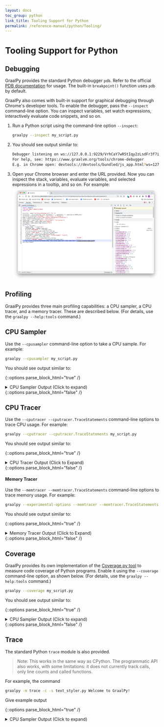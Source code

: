 ```yaml
---
layout: docs
toc_group: python
link_title: Tooling Support for Python
permalink: /reference-manual/python/Tooling/
---
```

# Tooling Support for Python

## Debugging

GraalPy provides the standard Python debugger `pdb`.
Refer to the official [PDB documentation](https://docs.python.org/3/library/pdb.html) for usage.
The built-in `breakpoint()` function uses `pdb` by default.

GraalPy also comes with built-in support for graphical debugging through Chrome's developer tools.
To enable the debugger, pass the `--inspect` command-line option.
You can inspect variables, set watch expressions, interactively evaluate code snippets, and so on.

1. Run a Python script using the command-line option `--inspect`:
    ```bash
    graalpy --inspect my_script.py
    ``` 

2. You should see output similar to:
    ```bash
    Debugger listening on ws://127.0.0.1:9229/VrhCaY7wR5tIqy2zLsdFr3f7ixY3QB6kVQ0S54_SOMo
    For help, see: https://www.graalvm.org/tools/chrome-debugger
    E.g. in Chrome open: devtools://devtools/bundled/js_app.html?ws=127.0.0.1:9229/VrhCaY7wR5tIqy2zLsdFr3f7ixY3QB6kVQ0S54_SOMo
    ```

3. Open your Chrome browser and enter the URL provided. 
Now you can inspect the stack, variables, evaluate variables, and selected expressions in a tooltip, and so on. For example: 
    ![Chrome Inspector](./assets/Chrome_Inspector.png)

## Profiling

GraalPy provides three main profiling capabilities: a CPU sampler, a CPU tracer, and a memory tracer.
These are described below. (For details, use the `graalpy --help:tools` command.)

## CPU Sampler

Use the `--cpusampler` command-line option to take a CPU sample. For example:
```bash
graalpy --cpusampler my_script.py
```

You should see output similar to:

{::options parse_block_html="true" /}
<details><summary markdown="span">CPU Sampler Output (Click to expand)</summary>
```
--------------------------------------------------------------------------------------------------------------------------------------------------------------
Sampling Histogram. Recorded 564 samples with period 10ms. Missed 235 samples.
  Self Time: Time spent on the top of the stack.
  Total Time: Time spent somewhere on the stack.
--------------------------------------------------------------------------------------------------------------------------------------------------------------
Thread[main,5,main]
 Name                                                                       ||             Total Time    ||              Self Time    || Location            
--------------------------------------------------------------------------------------------------------------------------------------------------------------
 parse_starttag                                                             ||             1090ms  19.3% ||              570ms  10.1% || <install-dir>/lib/python3.10/html/parser.py~300-347:11658-13539
 match                                                                      ||              190ms   3.4% ||              190ms   3.4% || <venv-dir>/lib/python3.10/site-packages/soupsieve/css_parser.py~320-323:9862-10026
 _replace_cdata_list_attribute_values                                       ||              190ms   3.4% ||              190ms   3.4% || <venv-dir>/lib/python3.10/site-packages/bs4/builder/__init__.py~295-331:11245-13031
 goahead                                                                    ||             1430ms  25.4% ||              150ms   2.7% || <install-dir>/lib/python3.10/html/parser.py~133-250:4711-9678
 check_for_whole_start_tag                                                  ||              130ms   2.3% ||              130ms   2.3% || <install-dir>/lib/python3.10/html/parser.py~351-382:13647-14758
 <module>                                                                   ||              800ms  14.2% ||              130ms   2.3% || <venv-dir>/lib/python3.10/site-packages/soupsieve/css_parser.py~1-1296:0-47061
 ...
--------------------------------------------------------------------------------------------------------------------------------------------------------------
```
</details>
{::options parse_block_html="false" /}

## CPU Tracer

Use the `--cputracer --cputracer.TraceStatements` command-line options to trace CPU usage. For example:
```bash
graalpy --cputracer --cputracer.TraceStatements my_script.py
```

You should see output similar to:

{::options parse_block_html="true" /}
<details><summary markdown="span">CPU Tracer Output (Click to Expand)</summary>
```
--------------------------------------------------------------------------------------------------------------------
Tracing Histogram. Counted a total of 1135 element executions.
  Total Count: Number of times the element was executed and percentage of total executions.
  Interpreted Count: Number of times the element was interpreted and percentage of total executions of this element.
  Compiled Count: Number of times the compiled element was executed and percentage of total executions of this element.
--------------------------------------------------------------------------------------------------------------------
 Name                                |          Total Count |    Interpreted Count |       Compiled Count | Location
--------------------------------------------------------------------------------------------------------------------
 get_newfunc_typeid                  |           110   9.7% |           110 100.0% |             0   0.0% | capi.c~596:0
 PyTruffle_PopulateType              |           110   9.7% |           110 100.0% |             0   0.0% | capi.c~721:0
 PyTruffle_AllocMemory               |            86   7.6% |            86 100.0% |             0   0.0% | obmalloc.c~77:0
 PyTruffle_AllocateType              |            66   5.8% |            66 100.0% |             0   0.0% | capi.c~874:0
 PyMem_RawMalloc                     |            66   5.8% |            66 100.0% |             0   0.0% | obmalloc.c~170:0
 initialize_type_structure           |            50   4.4% |            50 100.0% |             0   0.0% | capi.c~181:0
 _Py_TYPE                            |            45   4.0% |            45 100.0% |             0   0.0% | object_shared.c~55:0
 PyType_GetFlags                     |            41   3.6% |            41 100.0% |             0   0.0% | typeobject_shared.c~44:0
 get_tp_name                         |            37   3.3% |            37 100.0% |             0   0.0% | capi.c~507:0
 ...    
--------------------------------------------------------------------------------------------------------------------
```
</details>
{::options parse_block_html="false" /}

#### Memory Tracer

Use the `--memtracer --memtracer.TraceStatements` command-line options to trace memory usage. For example:
```bash
graalpy --experimental-options --memtracer --memtracer.TraceStatements my_script.py
```

You should see output similar to:

{::options parse_block_html="true" /}

<details><summary markdown="span">Memory Tracer Output (Click to Expand)</summary>
```
----------------------------------------------------------------------------
 Location Histogram with Allocation Counts. Recorded a total of 565 allocations.
   Total Count: Number of allocations during the execution of this element.
   Self Count: Number of allocations in this element alone (excluding sub calls).
----------------------------------------------------------------------------
 Name                         |      Self Count |     Total Count | Location
----------------------------------------------------------------------------
 PyTruffle_PopulateType       |      440  77.9% |      440  77.9% | capi.c~721:0
 PyType_Ready                 |       61  10.8% |       68  12.0% | typeobject.c~463:0
 _PyObject_MakeTpCall         |       20   3.5% |       24   4.2% | object.c~155:0
 PyUnicode_FromString         |       11   1.9% |       11   1.9% | capi.c~2161:0
 PyErr_NewException           |       11   1.9% |       11   1.9% | capi.c~1537:0
 _PyUnicode_AsASCIIString     |        6   1.1% |        6   1.1% | capi.c~2281:0
 PyDict_New                   |        4   0.7% |        4   0.7% | capi.c~1505:0
 PyTuple_New                  |        4   0.7% |        4   0.7% | capi.c~2097:0
 PyUnicode_FromStringAndSize  |        3   0.5% |        3   0.5% | unicodeobject.c~171:0
 ...
----------------------------------------------------------------------------
```
</details>
{::options parse_block_html="false" /}

## Coverage

GraalPy provides its own implementation of the [Coverage.py tool](https://pypi.org/project/coverage/) to measure code coverage of Python programs.
Enable it using the `--coverage` command-line option, as shown below.
(For details, use the `graalpy --help:tools` command.)

```bash
graalpy --coverage my_script.py
```
You should see output similar to:

{::options parse_block_html="true" /}
<details><summary markdown="span">CPU Sampler Output (Click to expand)</summary>
```
------------------------------------------------------------------------------------------------------------------------------------------------
Code coverage histogram.
  Shows what percent of each element was covered during execution
------------------------------------------------------------------------------------------------------------------------------------------------
 Path                                                                          |  Statements |    Lines |    Roots
------------------------------------------------------------------------------------------------------------------------------------------------
 <venv-dir>/lib/python3.10/site-packages/_distutils_hack/__init__.py           |       0.00% |    0.00% |    0.00%
 <venv-dir>/lib/python3.10/site-packages/bs4/__init__.py                       |      56.10% |   56.14% |   55.26%
 <venv-dir>/lib/python3.10/site-packages/bs4/builder/__init__.py               |      79.12% |   78.84% |   50.00%
 <venv-dir>/lib/python3.10/site-packages/bs4/builder/_html5lib.py              |       2.41% |    2.46% |    2.38%
 <venv-dir>/lib/python3.10/site-packages/bs4/builder/_htmlparser.py            |      69.08% |   68.67% |   83.33%
 <venv-dir>/lib/python3.10/site-packages/bs4/builder/_lxml.py                  |       3.72% |    3.78% |    4.00%
 <venv-dir>/lib/python3.10/site-packages/bs4/css.py                            |      32.73% |   31.48% |   15.38%
 <venv-dir>/lib/python3.10/site-packages/bs4/dammit.py                         |      65.46% |   65.29% |   24.14%
 <venv-dir>/lib/python3.10/site-packages/bs4/element.py                        |      44.15% |   43.13% |   31.08%
 <venv-dir>/lib/python3.10/site-packages/bs4/formatter.py                      |      73.49% |   74.36% |   66.67%
 <venv-dir>/lib/python3.10/site-packages/certifi/__init__.py                   |     100.00% |  100.00% |  100.00%
 <venv-dir>/lib/python3.10/site-packages/certifi/core.py                       |      33.33% |   33.33% |   25.00%
 <venv-dir>/lib/python3.10/site-packages/charset_normalizer/__init__.py        |     100.00% |  100.00% |  100.00%
 <venv-dir>/lib/python3.10/site-packages/charset_normalizer/api.py             |      11.87% |   11.94% |   16.67%
 <venv-dir>/lib/python3.10/site-packages/charset_normalizer/assets/__init__.py |     100.00% |  100.00% |  100.00%
 <venv-dir>/lib/python3.10/site-packages/charset_normalizer/cd.py              |      12.81% |   13.54% |    4.35%
 <venv-dir>/lib/python3.10/site-packages/charset_normalizer/constant.py        |     100.00% |  100.00% |  100.00%
 <venv-dir>/lib/python3.10/site-packages/charset_normalizer/legacy.py          |      25.00% |   25.00% |   50.00%
 <venv-dir>/lib/python3.10/site-packages/charset_normalizer/md.py              |      22.05% |   20.37% |   17.24%
 <venv-dir>/lib/python3.10/site-packages/charset_normalizer/models.py          |      38.46% |   38.50% |    9.30%
 <venv-dir>/lib/python3.10/site-packages/charset_normalizer/utils.py           |      26.79% |   26.89% |    3.33%
 <venv-dir>/lib/python3.10/site-packages/charset_normalizer/version.py         |     100.00% |  100.00% |  100.00%
 <venv-dir>/lib/python3.10/site-packages/idna/__init__.py                      |     100.00% |  100.00% |  100.00%
 <install-dir>/lib/python3.10/collections/abc.py                               |     100.00% |  100.00% |  100.00%
 <install-dir>/lib/python3.10/contextlib.py                                    |      40.80% |   37.99% |   31.71%
 <install-dir>/lib/python3.10/copy.py                                          |      36.36% |   36.41% |   21.43%
 <install-dir>/lib/python3.10/copyreg.py                                       |       3.20% |    3.20% |    7.69%
 <install-dir>/lib/python3.10/csv.py                                           |      25.17% |   23.91% |   25.00%
 <install-dir>/lib/python3.10/datetime.py                                      |      30.32% |   30.01% |   14.74%
 <install-dir>/lib/python3.10/email/__init__.py                                |      42.86% |   42.86% |   20.00%
 <install-dir>/lib/python3.10/email/_encoded_words.py                          |      35.11% |   34.44% |   14.29%
 <install-dir>/lib/python3.10/email/_parseaddr.py                              |      12.64% |   12.15% |   10.71%
 <install-dir>/lib/python3.10/email/_policybase.py                             |      55.22% |   54.69% |   39.29%
 <install-dir>/lib/python3.10/email/base64mime.py                              |      35.00% |   35.00% |   20.00%
 <install-dir>/lib/python3.10/typing.py                                        |      49.86% |   48.93% |   34.60%
 <install-dir>/lib/python3.10/urllib/__init__.py                               |     100.00% |  100.00% |  100.00%
 <install-dir>/lib/python3.10/warnings.py                                      |      21.29% |   20.77% |   25.00%
 <install-dir>/lib/python3.10/weakref.py                                       |      37.93% |   36.78% |   23.68%
 <install-dir>/lib/python3.10/zipfile.py                                       |      17.86% |   17.23% |   11.03%
 <src-dir>/my_script.py                                                        |     100.00% |  100.00% |  100.00%
------------------------------------------------------------------------------------------------------------------------------------------------
```
</details>
{::options parse_block_html="false" /}

## Trace

The standard Python `trace` module is also provided.
> Note: This works in the same way as CPython.
The programmatic API also works, with some limitations: it does not currently track calls, only line counts and called functions.

For example, the command

```bash
graalpy -m trace -c -s text_styler.py Welcome to GraalPy!
```

Give example output

{::options parse_block_html="true" /}
<details><summary markdown="span">CPU Sampler Output (Click to expand)</summary>
```
_       __     __                             __     
| |     / /__  / /________  ____ ___  ___     / /_____
| | /| / / _ \/ / ___/ __ \/ __ `__ \/ _ \   / __/ __ \
| |/ |/ /  __/ / /__/ /_/ / / / / / /  __/  / /_/ /_/ /
|__/|__/\___/_/\___/\____/_/ /_/ /_/\___/   \__/\____/
                                                        
   ______                 ______        __
  / ____/________ _____ _/ / __ \__  __/ /
 / / __/ ___/ __ `/ __ `/ / /_/ / / / / /
/ /_/ / /  / /_/ / /_/ / / ____/ /_/ /_/ 
\____/_/   \__,_/\__,_/_/_/    \__, (_)  
                              /____/     
 
lines   cov%   module   (path)
    9   100%   __about__   (<venv-dir>/lib/python3.10/site-packages/pkg_resources/_vendor/packaging/__about__.py)
   51   100%   __future__   (<install-dir>/lib/python3.10/__future__.py)
    1   100%   __init__   (<venv-dir>/lib/python3.10/site-packages/pyfiglet/fonts/__init__.py)
   27   100%   _adapters   (<install-dir>/lib/python3.10/importlib/_adapters.py)
   25   100%   _common   (<install-dir>/lib/python3.10/importlib/_common.py)
   44   100%   _manylinux   (<venv-dir>/lib/python3.10/site-packages/pkg_resources/_vendor/packaging/_manylinux.py)
   20   100%   _musllinux   (<venv-dir>/lib/python3.10/site-packages/pkg_resources/_vendor/packaging/_musllinux.py)
   66   100%   _osx_support   (<install-dir>/lib/python3.10/_osx_support.py)
   43   100%   _parseaddr   (<install-dir>/lib/python3.10/email/_parseaddr.py)
   62   100%   _policybase   (<install-dir>/lib/python3.10/email/_policybase.py)
   20   100%   _structures   (<venv-dir>/lib/python3.10/site-packages/pkg_resources/_vendor/packaging/_structures.py)
  105   100%   abc   (<install-dir>/lib/python3.10/importlib/abc.py)
   18   100%   actions   (<venv-dir>/lib/python3.10/site-packages/pkg_resources/_vendor/pyparsing/actions.py)
   41   100%   appdirs   (<venv-dir>/lib/python3.10/site-packages/pkg_resources/_vendor/appdirs.py)
   59   100%   base64   (<install-dir>/lib/python3.10/base64.py)
   14   100%   base64mime   (<install-dir>/lib/python3.10/email/base64mime.py)
   11   100%   bisect   (<install-dir>/lib/python3.10/bisect.py)
  124   100%   calendar   (<install-dir>/lib/python3.10/calendar.py)
   94   100%   charset   (<install-dir>/lib/python3.10/email/charset.py)
  122   100%   common   (<venv-dir>/lib/python3.10/site-packages/pkg_resources/_vendor/pyparsing/common.py)
   40   100%   context   (<venv-dir>/lib/python3.10/site-packages/pkg_resources/_vendor/jaraco/context.py)
    3   100%   contextlib   (<install-dir>/lib/python3.10/contextlib.py)
   91   100%   copy   (<install-dir>/lib/python3.10/copy.py)
 1497   100%   core   (<venv-dir>/lib/python3.10/site-packages/pkg_resources/_vendor/pyparsing/core.py)
  108   100%   dataclasses   (<install-dir>/lib/python3.10/dataclasses.py)
   31   100%   datetime   (<install-dir>/lib/python3.10/datetime.py)
    9   100%   encoders   (<install-dir>/lib/python3.10/email/encoders.py)
 2493   100%   entities   (<install-dir>/lib/python3.10/html/entities.py)
   58   100%   errors   (<install-dir>/lib/python3.10/email/errors.py)
   49   100%   exceptions   (<venv-dir>/lib/python3.10/site-packages/pkg_resources/_vendor/pyparsing/exceptions.py)
    5   100%   expat   (<install-dir>/lib/python3.10/xml/parsers/expat.py)
   41   100%   feedparser   (<install-dir>/lib/python3.10/email/feedparser.py)
   45   100%   functools   (<venv-dir>/lib/python3.10/site-packages/pkg_resources/_vendor/jaraco/functools.py)
   69   100%   gettext   (<install-dir>/lib/python3.10/gettext.py)
   56   100%   header   (<install-dir>/lib/python3.10/email/header.py)
  162   100%   helpers   (<venv-dir>/lib/python3.10/site-packages/pkg_resources/_vendor/pyparsing/helpers.py)
    1   100%   inspect   (<install-dir>/lib/python3.10/inspect.py)
   47   100%   linecache   (<install-dir>/lib/python3.10/linecache.py)
   95   100%   markers   (<venv-dir>/lib/python3.10/site-packages/pkg_resources/_vendor/packaging/markers.py)
  192   100%   more   (<venv-dir>/lib/python3.10/site-packages/pkg_resources/_vendor/more_itertools/more.py)
  204   100%   optparse   (<install-dir>/lib/python3.10/optparse.py)
   14   100%   os   (<install-dir>/lib/python3.10/os.py)
  167   100%   parse   (<install-dir>/lib/python3.10/urllib/parse.py)
   19   100%   parser   (<install-dir>/lib/python3.10/email/parser.py)
  242   100%   pathlib   (<install-dir>/lib/python3.10/pathlib.py)
   66   100%   pkgutil   (<install-dir>/lib/python3.10/pkgutil.py)
  137   100%   platform   (<install-dir>/lib/python3.10/platform.py)
  102   100%   plistlib   (<install-dir>/lib/python3.10/plistlib.py)
   79   100%   pprint   (<install-dir>/lib/python3.10/pprint.py)
   54   100%   queue   (<install-dir>/lib/python3.10/queue.py)
   21   100%   quopri   (<install-dir>/lib/python3.10/quopri.py)
   32   100%   quoprimime   (<install-dir>/lib/python3.10/email/quoprimime.py)
  101   100%   random   (<install-dir>/lib/python3.10/random.py)
   43   100%   recipes   (<venv-dir>/lib/python3.10/site-packages/pkg_resources/_vendor/more_itertools/recipes.py)
   51   100%   requirements   (<venv-dir>/lib/python3.10/site-packages/pkg_resources/_vendor/packaging/requirements.py)
   46   100%   resources   (<install-dir>/lib/python3.10/importlib/resources.py)
  155   100%   results   (<venv-dir>/lib/python3.10/site-packages/pkg_resources/_vendor/pyparsing/results.py)
   79   100%   selectors   (<install-dir>/lib/python3.10/selectors.py)
   30   100%   signal   (<install-dir>/lib/python3.10/signal.py)
   94   100%   socket   (<install-dir>/lib/python3.10/socket.py)
  143   100%   specifiers   (<venv-dir>/lib/python3.10/site-packages/pkg_resources/_vendor/packaging/specifiers.py)
   50   100%   string   (<install-dir>/lib/python3.10/string.py)
  118   100%   subprocess   (<install-dir>/lib/python3.10/subprocess.py)
   96   100%   sysconfig   (<install-dir>/lib/python3.10/sysconfig.py)
   67   100%   tags   (<venv-dir>/lib/python3.10/site-packages/pkg_resources/_vendor/packaging/tags.py)
  119   100%   tempfile   (<install-dir>/lib/python3.10/tempfile.py)
   35   100%   testing   (<venv-dir>/lib/python3.10/site-packages/pkg_resources/_vendor/pyparsing/testing.py)
    7   100%   text_styler   (<src-dir>/text_styler.py)
   51   100%   textwrap   (<install-dir>/lib/python3.10/textwrap.py)
    2   100%   threading   (<install-dir>/lib/python3.10/threading.py)
   32   100%   tokenize   (<install-dir>/lib/python3.10/tokenize.py)
   43   100%   traceback   (<install-dir>/lib/python3.10/traceback.py)
  703   100%   typing   (<install-dir>/lib/python3.10/typing.py)
  238   100%   unicode   (<venv-dir>/lib/python3.10/site-packages/pkg_resources/_vendor/pyparsing/unicode.py)
   76   100%   util   (<venv-dir>/lib/python3.10/site-packages/pkg_resources/_vendor/pyparsing/util.py)
   20   100%   utils   (<venv-dir>/lib/python3.10/site-packages/pkg_resources/_vendor/packaging/utils.py)
    1   100%   version   (<venv-dir>/lib/python3.10/site-packages/pyfiglet/version.py)
   16   100%   warnings   (<install-dir>/lib/python3.10/warnings.py)
  127   100%   weakref   (<install-dir>/lib/python3.10/weakref.py)
  432   100%   zipfile   (<install-dir>/lib/python3.10/zipfile.py)
```
</details>
{::options parse_block_html="false" /}

## Using PyCharm with GraalPy

You can use GraalPy in PyCharm to create a virtual environment, install packages, and develop and run your Python application.

1. Install `graalpy`. (For more information, see [Installing GraalPy](Python-Runtime.md).)

2. Install PyCharm. (For more information, see [Install PyCharm](https://www.jetbrains.com/help/pycharm/installation-guide.html).)

3. Create, or open, a Python project.
(For more information, see [Create a Python project](https://www.jetbrains.com/help/pycharm/creating-empty-project.html), or [Open, reopen, and close projects](https://www.jetbrains.com/help/pycharm/open-projects.html), respectively.)

4. Create a new _venv_ virtual environment for your Python project.
(For more information, see [Create a virtualenv environment](https://www.jetbrains.com/help/pycharm/creating-virtual-environment.html#python_create_virtual_env).)

5. Install packages by following the PyCharm instructions.
(For more information, see [Install, uninstall, and upgrade packages](https://www.jetbrains.com/help/pycharm/installing-uninstalling-and-upgrading-packages.html).)

6. Use the PyCharm menu items to [run your Python application](https://www.jetbrains.com/help/pycharm/running-applications.html). 
Alternatively, use the terminal emulator to run the `graalpy` command.

## Using Visual Studio Code with GraalPy

You can use GraalPy in Visual Studio (VS) Code to create a virtual environment, install packages, and develop and run your Python application.
 
1. Install `graalpy`. (For more information, see [Installing GraalPy](Python-Runtime.md).)

2. Install VS Code and the Python Extension, following the instructions here: [Install Visual Studio Code and the Python Extension](https://code.visualstudio.com/docs/python/python-tutorial#_install-visual-studio-code-and-the-python-extension).

3. Create, or open, a Python file.

4. Create a new _venv_ virtual environment for your Python project.
(For more information, see [Creating environments](https://code.visualstudio.com/docs/python/environments#_creating-environments).)

5. Install packages by following the VS Code instructions.
(For more information, see [Install and use packages](https://code.visualstudio.com/docs/python/python-tutorial#_install-and-use-packages).)

6. Use the VS Code menu items to run your Python application. (For more information, see [Run Hello World](https://code.visualstudio.com/docs/python/python-tutorial#_run-hello-world).)
Alternatively, use a VS Code terminal emulator to run the `graalpy` command.

7. You cannot use VS Code to debug your Python application.
Instead, open a VS Code terminal emulator and follow these instructions: [Debugging a Python Application](#debugging).

